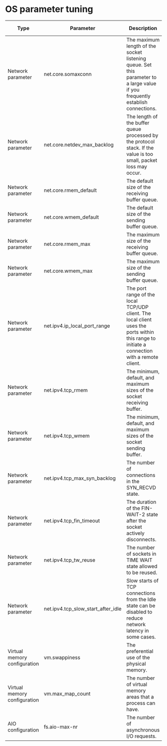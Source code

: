 # OS parameter tuning

| Type | Parameter | Description | Recommended value/range |
|--------|------------------------------------|------------------------------------------------------|----------------------------------------|
| Network parameter | net.core.somaxconn | The maximum length of the socket listening queue. Set this parameter to a large value if you frequently establish connections. | `2048`. The default value is `128`. |
| Network parameter | net.core.netdev_max_backlog | The length of the buffer queue processed by the protocol stack. If the value is too small, packet loss may occur. | `10000` |
| Network parameter | net.core.rmem_default | The default size of the receiving buffer queue. | `16777216` |
| Network parameter | net.core.wmem_default | The default size of the sending buffer queue. | `16777216` |
| Network parameter | net.core.rmem_max | The maximum size of the receiving buffer queue. | `16777216` |
| Network parameter | net.core.wmem_max | The maximum size of the sending buffer queue. | `16777216` |
| Network parameter | net.ipv4.ip_local_port_range | The port range of the local TCP/UDP client. The local client uses the ports within this range to initiate a connection with a remote client. | [3500, 65535] |
| Network parameter | net.ipv4.tcp_rmem | The minimum, default, and maximum sizes of the socket receiving buffer. | `4096` (minimum size), `87380` (default size), and `16777216` (maximum size). |
| Network parameter | net.ipv4.tcp_wmem | The minimum, default, and maximum sizes of the socket sending buffer. | `4096` (minimum size), `65536` (default size), and `16777216` (maximum size). |
| Network parameter | net.ipv4.tcp_max_syn_backlog | The number of connections in the SYN_RECVD state. | `16384` |
| Network parameter | net.ipv4.tcp_fin_timeout | The duration of the FIN-WAIT-2 state after the socket actively disconnects. | `15` |
| Network parameter | net.ipv4.tcp_tw_reuse | The number of sockets in TIME WAIT state allowed to be reused. | `1` |
| Network parameter | net.ipv4.tcp_slow_start_after_idle | Slow starts of TCP connections from the Idle state can be disabled to reduce network latency in some cases. | `0` |
| Virtual memory configuration | vm.swappiness | The preferential use of the physical memory. | `0` |
| Virtual memory configuration | vm.max_map_count | The number of virtual memory areas that a process can have. | `655360` |
| AIO configuration | fs.aio-max-nr | The number of asynchronous I/O requests. | `1048576` |
